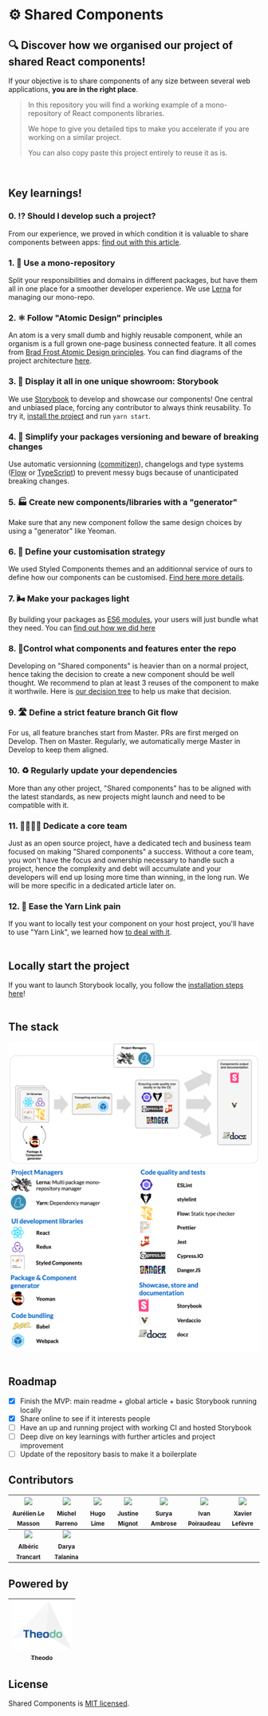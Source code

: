 # ⚙ Shared Components

## 🔍 Discover how we organised our project of shared React components!

If your objective is to share components of any size between several web applications, **you are in the right place**.

> In this repository you will find a working example of a mono-repository of React components libraries.
>
> We hope to give you detailed tips to make you accelerate if you are working on a similar project.
>
> You can also copy paste this project entirely to reuse it as is.

<br />

## Key learnings!

### **0. ⁉️ Should I develop such a project?**

From our experience, we proved in which condition it is valuable to share components between apps: [find out with this article](https://medium.com/theodo/when-and-how-to-share-ui-components-between-apps-a44a44382de1).

### **1. 🧐 Use a mono-repository**

Split your responsibilities and domains in different packages, but have them all in one place for a smoother developer experience. We use [Lerna](https://github.com/lerna/lerna) for managing our mono-repo.

### **2. ⚛️ Follow "Atomic Design" principles**

An atom is a very small dumb and highly reusable component, while an organism is a full grown one-page business connected feature. It all comes from [Brad Frost Atomic Design principles](http://bradfrost.com/blog/post/atomic-web-design/). You can find diagrams of the project architecture [here](documentation/technical-standards/architecture.md).

### **3. 🎪 Display it all in one unique showroom: Storybook**

We use [Storybook](https://storybook.js.org/) to develop and showcase our components! One central and unbiased place, forcing any contributor to always think reusability. To try it, [install the project](documentation/how-to-contribute/2-getting-started.md) and run `yarn start`.

### **4. 🔨 Simplify your packages versioning and beware of breaking changes**

Use automatic versionning ([commitizen](http://commitizen.github.io/cz-cli/)), changelogs and type systems ([Flow](https://flow.org/) or [TypeScript](https://www.typescriptlang.org/)) to prevent messy bugs because of unanticipated breaking changes.

### **5. 🏭 Create new components/libraries with a "generator"**

Make sure that any new component follow the same design choices by using a "generator" like Yeoman.

### **6. 💄 Define your customisation strategy**

We used Styled Components themes and an additionnal service of ours to define how our components can be customised. [Find here more details](documentation/development/how-to-style-a-component.md).

### **7. 🌬 Make your packages light**

By building your packages as [ES6 modules](http://exploringjs.com/es6/ch_modules.html), your users will just bundle what they need. You can [find out how we did here](documentation/6-make-light-packages.md)

### **8. 👮‍ Control what components and features enter the repo**

Developing on "Shared components" is heavier than on a normal project, hence taking the decision to create a new component should be well thought. We recommend to plan at least 3 reuses of the component to make it worthwile. Here is [our decision tree](documentation/how-to-contribute/1-decision-making.md) to help us make that decision.

### **9. 🛣 Define a strict feature branch Git flow**

For us, all feature branches start from Master. PRs are first merged on Develop. Then on Master.
Regularly, we automatically merge Master in Develop to keep them aligned.

### **10. ♻️ Regularly update your dependencies**

More than any other project, "Shared components" has to be aligned with the latest standards, as new projects might launch and need to be compatible with it.

### **11. 👩‍💻👨‍💻 Dedicate a core team**

Just as an open source project, have a dedicated tech and business team focused on making "Shared components" a success. Without a core team, you won't have the focus and ownership necessary to handle such a project, hence the complexity and debt will accumulate and your developers will end up losing more time than winning, in the long run. We will be more specific in a dedicated article later on.

### **12. 🔗 Ease the Yarn Link pain**

If you want to locally test your component on your host project, you'll have to use "Yarn Link", we learned how [to deal with it](documentation/how-to-contribute/4.1-yarn-link.md).
<br />
<br />

## Locally start the project

If you want to launch Storybook locally, you follow the [installation steps here](documentation/how-to-contribute/2-getting-started.md)!
<br />
<br />

## The stack

![stack flow](documentation/presentation/stack-flow.png)
![stack list](documentation/presentation/stack-list.png)
<br />
<br />

## Roadmap

- [x] Finish the MVP: main readme + global article + basic Storybook running locally
- [x] Share online to see if it interests people
- [ ] Have an up and running project with working CI and hosted Storybook
- [ ] Deep dive on key learnings with further articles and project improvement
- [ ] Update of the repository basis to make it a boilerplate

## Contributors

|   [<img src="https://avatars0.githubusercontent.com/u/25685118?s=400&v=4" width="100px;"/><br /><sub><b>Aurélien Le Masson</b></sub>](https://github.com/Ojisama)<br />    | [<img src="https://avatars0.githubusercontent.com/u/9078109?s=400&v=4" width="100px;"/><br /><sub><b>Michel Parreno</b></sub>](https://github.com/michel-p)<br /> | [<img src="https://avatars1.githubusercontent.com/u/15966838?s=400&v=4" width="100px;"/><br /><sub><b>Hugo Lime</b></sub>](https://github.com/HugoLime)<br /> | [<img src="https://avatars3.githubusercontent.com/u/33832992?s=400&v=4" width="100px;"/><br /><sub><b>Justine Mignot</b></sub>](https://github.com/justinemignot)<br /> | [<img src="https://avatars1.githubusercontent.com/u/8100843?s=400&v=4" width="100px;"/><br /><sub><b>Surya Ambrose</b></sub>](https://github.com/suryaambrose)<br /> | [<img src="https://avatars3.githubusercontent.com/u/15523557?s=400&v=4" width="100px;"/><br /><sub><b>Ivan Poiraudeau</b></sub>](https://github.com/ivanosevitch)<br /> | [<img src="https://avatars2.githubusercontent.com/u/14938214?s=460&v=4" width="100px;"/><br /><sub><b>Xavier Lefèvre</b></sub>](https://github.com/xavierlefevre)<br /> |
| :------------------------------------------------------------------------------------------------------------------------------------------------------------------------: | :---------------------------------------------------------------------------------------------------------------------------------------------------------------: | :-----------------------------------------------------------------------------------------------------------------------------------------------------------: | :---------------------------------------------------------------------------------------------------------------------------------------------------------------------: | :------------------------------------------------------------------------------------------------------------------------------------------------------------------: | :---------------------------------------------------------------------------------------------------------------------------------------------------------------------: | :---------------------------------------------------------------------------------------------------------------------------------------------------------------------: |
| [<img src="https://avatars0.githubusercontent.com/u/6317823?s=400&v=4" width="100px;"/><br /><sub><b>Albéric Trancart</b></sub>](https://github.com/AlbericTrancart)<br /> | [<img src="https://avatars1.githubusercontent.com/u/10657271?s=460&v=4" width="100px;"/><br /><sub><b>Darya Talanina</b></sub>](https://github.com/invfo)<br /> |

## Powered by

| [<img src="documentation/presentation/theodo-logo.png" width="120px;"/><br /><sub><b>Theodo</b></sub><br />](https://www.theodo.fr) |
| :--------------------------------------------------------------------------------------------------------: |

## License

Shared Components is [MIT licensed](LICENSE.md).
